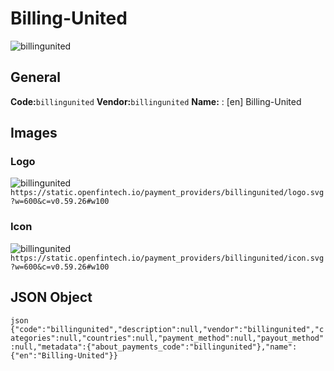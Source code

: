 # Billing-United 
![billingunited](https://static.openfintech.io/payment_providers/billingunited/logo.svg?w=600&c=v0.59.26#w100) 
## General 
**Code:**`billingunited` 
**Vendor:**`billingunited` 
**Name:** 
:	[en] Billing-United 
## Images 
### Logo 
![billingunited](https://static.openfintech.io/payment_providers/billingunited/logo.svg?w=600&c=v0.59.26#w100) 
``` https://static.openfintech.io/payment_providers/billingunited/logo.svg?w=600&c=v0.59.26#w100 ``` 
### Icon 
![billingunited](https://static.openfintech.io/payment_providers/billingunited/icon.svg?w=600&c=v0.59.26#w100) 
``` https://static.openfintech.io/payment_providers/billingunited/icon.svg?w=600&c=v0.59.26#w100 ``` 
## JSON Object 
```json {"code":"billingunited","description":null,"vendor":"billingunited","categories":null,"countries":null,"payment_method":null,"payout_method":null,"metadata":{"about_payments_code":"billingunited"},"name":{"en":"Billing-United"}} ``` 
